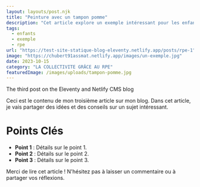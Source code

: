 ```yaml
---
layout: layouts/post.njk
title: "Peinture avec un tampon pomme"
description: "Cet article explore un exemple intéressant pour les enfants."
tags: 
  - enfants
  - exemple
  - rpe
url: "https://test-site-statique-blog-eleventy.netlify.app/posts/rpe-1"
image: "https://chubert91assmat.netlify.app/images/un-exemple.jpg"
date: 2023-10-15
category: "LA COLLECTIVITE GRÂCE AU RPE"
featuredImage: /images/uploads/tampon-pomme.jpg
---
```




The third post on the Eleventy and Netlify CMS blog

Ceci est le contenu de mon troisième article sur mon blog. Dans cet article, je vais partager des idées et des conseils sur un sujet intéressant.

# Points Clés

- **Point 1** : Détails sur le point 1.
- **Point 2** : Détails sur le point 2.
- **Point 3** : Détails sur le point 3.

Merci de lire cet article ! N'hésitez pas à laisser un commentaire ou à partager vos réflexions.
